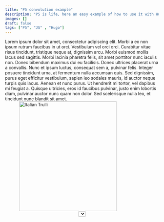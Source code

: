 ```yaml
---
title: "P5 convolution example"
description: "P5 is life, here an easy example of how to use it with Hugo"
images: []
draft: false
tags: ["P5", "JS" , "Hugo"]
---
```

<div>
Lorem ipsum dolor sit amet, consectetur adipiscing elit. Morbi a ex non ipsum rutrum faucibus in ut orci. Vestibulum vel orci orci. Curabitur vitae risus tincidunt, tristique neque at, dignissim arcu. Morbi euismod mollis lacus sed sagittis. Morbi lacinia pharetra felis, sit amet porttitor nunc iaculis non. Donec bibendum maximus dui eu facilisis. Donec ultrices placerat urna a convallis. Nunc et ipsum luctus, consequat sem a, pulvinar felis. Integer posuere tincidunt urna, at fermentum nulla accumsan quis. Sed dignissim, purus eget efficitur vestibulum, sapien leo sodales mauris, id auctor neque turpis quis lacus. Aenean et nunc purus. Ut hendrerit mi tortor, vel dapibus mi feugiat a. Quisque ultricies, eros id faucibus pulvinar, justo enim lobortis diam, pulvinar auctor nunc quam non dolor. Sed scelerisque nulla leo, et tincidunt nunc blandit sit amet.


<link rel="stylesheet" href="style.css">
<script src="https://cdnjs.cloudflare.com/ajax/libs/p5.js/1.1.9/p5.js" type="text/javascript"></script>

<div class="row">
    <div class="centered_div">
        <img id="source_img" src="/images/rover.png" alt="Italian Trulli">
    </div>
    <div class="centered_div" style="padding-top: 7px" id="myCanvas">
        <script src="/js/convolution2.js" type="text/javascript"></script>     
    </div>
</div>
    <div id="test">
        <select name="cars" id="cars"> </select>
    </div>
</div>


<style>

.row {
    display: flex;
}

.centered_div {
    margin:auto
}

#test {
    text-align: center;
}

#source_img {
    width:319px;
    height: 359px; 
}

</style>